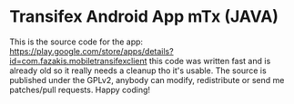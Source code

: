 Transifex Android App mTx (JAVA)
===========================

This is the source code for the app: https://play.google.com/store/apps/details?id=com.fazakis.mobiletransifexclient this code was written fast and is already old so it really needs a cleanup tho it's usable. The source is published under the GPLv2, anybody can modify, redistribute or send me patches/pull requests. Happy coding! 
